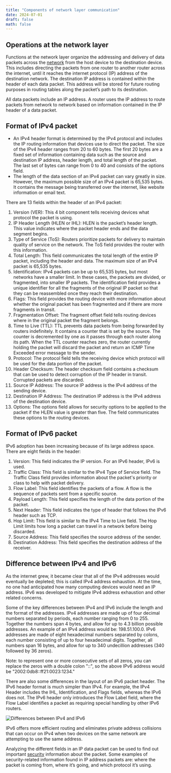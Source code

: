 ```yaml
---
title: "Components of network layer communication"
date: 2024-07-01
draft: false
math: false
---
```


## Operations at the network layer

Functions at the network layer organize the addressing and delivery of
data packets across the [network](/network) from the host device to the
destination device. This includes directing the packets from one router
to another router across the internet, until it reaches the internet
protocol (IP) address of the destination network. The destination IP
address is contained within the header of each data packet. This address
will be stored for future routing purposes in  routing tables along the
packet’s path to its destination.

All data packets include an IP address. A router uses the IP address to
route packets from network to network based on information contained in
the IP header of a data packet.

## Format of IPv4 packet

- An IPv4 header format is determined by the IPv4 protocol and includes
  the IP routing information that devices use to direct the packet. The
  size of the IPv4 header ranges from 20 to 60 bytes. The first 20 bytes
  are a fixed set of information containing data such as the source and
  destination IP address, header length, and total length of the packet.
  The last set of bytes can range from 0 to 40 and consists of the
  options field.
- The length of the data section of an IPv4 packet can vary greatly in
  size. However, the maximum possible size of an IPv4 packet is 65,535
  bytes. It contains the message being transferred over the internet,
  like website information or email text.

There are 13 fields within the header of an IPv4 packet:

1. Version (VER): This 4 bit component tells receiving devices what
   protocol the packet is using.
2. IP Header Length (HLEN or IHL): HLEN is the packet’s header length.
   This value indicates where the packet header ends and the data
   segment begins.
3. Type of Service (ToS): Routers prioritize packets for delivery to
   maintain quality of service on the network. The ToS field provides
   the router with this information.
4. Total Length: This field communicates the total length of the entire
   IP packet, including the header and data. The maximum size of an IPv4
   packet is 65,535 bytes.
5. Identification: IPv4 packets can be up to 65,535 bytes, but most
   networks have a smaller limit. In these cases, the packets are
   divided, or fragmented, into smaller IP packets. The identification
   field provides a unique identifier for all the fragments of the
   original IP packet so that they can be reassembled once they reach
   their destination.
6. Flags: This field provides the routing device with more information
   about whether the original packet has been fragmented and if there
   are more fragments in transit.
7. Fragmentation Offset: The fragment offset field tells routing devices
   where in the original packet the fragment belongs.
8. Time to Live (TTL): TTL prevents data packets from being forwarded by
   routers indefinitely. It contains a counter that is set by the
   source. The counter is decremented by one as it passes through each
   router along its path. When the TTL counter reaches zero, the router
   currently holding the packet will discard the packet and return an
   ICMP Time Exceeded error message to the sender.
9. Protocol: The protocol field tells the receiving device which
   protocol will be used for the data portion of the packet.
10. Header Checksum: The header checksum field contains a checksum that
   can be used to detect corruption of the IP header in transit.
   Corrupted packets are discarded.
11. Source IP Address: The source IP address is the IPv4 address of the
   sending device.
12. Destination IP Address: The destination IP address is the IPv4
   address of the destination device.
13. Options: The options field allows for security options to be applied
   to the packet if the HLEN value is greater than five. The field
   communicates these options to the routing devices.

## Format of IPv6 packet

IPv6 adoption has been increasing because of its large address space. There are eight fields in the header:

1. Version: This field indicates the IP version. For an IPv6 header,
   IPv6 is used.
1. Traffic Class: This field is similar to the IPv4 Type of Service
   field. The Traffic Class field provides information about the
   packet's priority or class to help with packet delivery.
1. Flow Label: This field identifies the packets of a flow. A flow is
   the sequence of packets sent from a specific source.
1. Payload Length: This field specifies the length of the data portion
   of the packet.
1. Next Header: This field indicates the type of header that follows the
   IPv6 header such as TCP.
1. Hop Limit: This field is similar to the IPv4 Time to Live field. The
   Hop Limit limits how long a packet can travel in a network before
   being discarded.
1. Source Address: This field specifies the source address of the
   sender.
1. Destination Address: This field specifies the destination address of
   the receiver.

## Difference between IPv4 and IPv6

As the internet grew, it became clear that all of the IPv4 addresses
would eventually be depleted; this is called IPv4 address exhaustion. At
the time, no one had anticipated how many computing devices would need
an IP address. IPv6 was developed to mitigate IPv4 address exhaustion
and other related concerns.

Some of the key differences between IPv4 and IPv6 include the length and
the format of the addresses. IPv4 addresses are made up of four decimal
numbers separated by periods, each number ranging from 0 to 255.
Together the numbers span 4 bytes, and allow for up to 4.3 billion
possible addresses. An example of an IPv4 address would be:
198.51.100.0. IPv6 addresses are made of eight hexadecimal numbers
separated by colons, each number consisting of up to four hexadecimal
digits. Together, all numbers span 16 bytes, and allow for up to 340
undecillion addresses (340 followed by 36 zeros).

Note: to represent one or more consecutive sets of all zeros, you can
replace the zeros with a double colon "::", so the above IPv6 address
would be "2002:0db8::ff21:0023:1234."

There are also some differences in the layout of an IPv6 packet header.
The IPv6 header format is much simpler than IPv4. For example, the IPv4
Header includes the IHL, Identification, and Flags fields, whereas the
IPv6 does not. The IPv6 header only introduces the Flow Label field,
where the Flow Label identifies a packet as requiring special handling
by other IPv6 routers.

![Differences between IPv4 and IPv6](/image/ipv6.png)

IPv6 offers more efficient routing and eliminates private address
collisions that can occur on IPv4 when two devices on the same network
are attempting to use the same address.

Analyzing the different fields in an IP data packet can be used to find
out important [security](/security) information about the packet. Some
examples of security-related information found in IP address packets
are: where the packet is coming from, where it’s going, and which
protocol it’s using.
